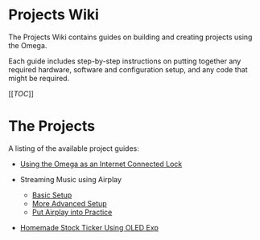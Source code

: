 # Projects Wiki

The Projects Wiki contains guides on building and creating projects using the Omega. 

Each guide includes step-by-step instructions on putting together any required hardware, software and configuration setup, and any code that might be required.

[[_TOC_]]



[//]: # (The Projects)

# The Projects

A listing of the available project guides:

* [Using the Omega as an Internet Connected Lock](./Using-Omega-As-Remote-Lock)
* Streaming Music using Airplay
  * [Basic Setup](./How-To-Stream-music-Using-Airplay/1.Installing-ShairportSync)
  * [More Advanced Setup](./How-To-Stream-music-Using-Airplay/2.Advanced-Settings)
  * [Put Airplay into Practice](./How-To-Stream-music-Using-Airplay/3.Put-Airplay-into-Practice)

* [Homemade Stock Ticker Using OLED Exp](./Homemade_Stock_Ticker)

